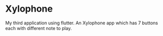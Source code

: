 # Xylophone
My third application using flutter. An Xylophone app which has 7 buttons each with different note to play.
